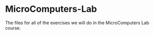 # MicroComputers-Lab

The files for all of the exercises we will do in the MicroComputers Lab course.
